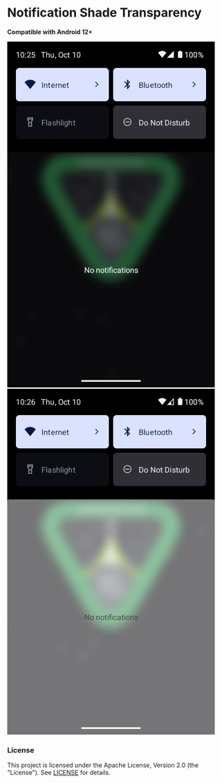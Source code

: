 # Notification Shade Transparency

**Compatible with Android 12+**

![Android 15](notifshade15d.png "Screenshot of module working on Android 15, dark theme")![Android 15](notifshade15l.png "Screenshot of module working on Android 15, light theme")

### License
This project is licensed under the Apache License, Version 2.0 (the "License"). See [LICENSE](LICENSE) for details.
